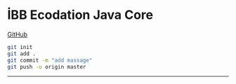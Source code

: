 # İBB Ecodation Java Core 
[GitHub](https://github.com/belgin-kszmn/ibb_ecodation_javacore.git)

```sh 
git init
git add .
git commit -m "add massage"
git push -u origin master

```
---